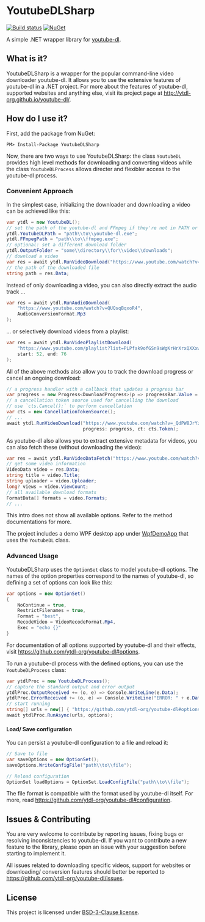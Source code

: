 # YoutubeDLSharp

[![Build status](https://bluegrams.visualstudio.com/vividl/_apis/build/status/youtubedlsharp-ci)](https://bluegrams.visualstudio.com/vividl/_build/latest?definitionId=3)
[![NuGet](https://img.shields.io/nuget/v/YoutubeDLSharp.svg)](https://www.nuget.org/packages/YoutubeDLSharp/)

A simple .NET wrapper library for [youtube-dl](https://github.com/ytdl-org/youtube-dl).

## What is it?

YoutubeDLSharp is a wrapper for the popular command-line video downloader youtube-dl.
It allows you to use the extensive features of youtube-dl in a .NET project.
For more about the features of youtube-dl, supported websites and anything else, visit its project page at http://ytdl-org.github.io/youtube-dl/.

## How do I use it?

First, add the package from NuGet:

```
PM> Install-Package YoutubeDLSharp
```

Now, there are two ways to use YoutubeDLSharp: the class `YoutubeDL` provides high level methods for downloading and converting videos
while the class `YoutubeDLProcess` allows directer and flexibler access to the youtube-dl process.

### Convenient Approach

In the simplest case, initializing the downloader and downloading a video can be achieved like this:

```csharp
var ytdl = new YoutubeDL();
// set the path of the youtube-dl and FFmpeg if they're not in PATH or current directory
ytdl.YoutubeDLPath = "path\\to\\youtube-dl.exe";
ytdl.FFmpegPath = "path\\to\\ffmpeg.exe";
// optional: set a different download folder
ytdl.OutputFolder = "some\\directory\\for\\video\\downloads";
// download a video
var res = await ytdl.RunVideoDownload("https://www.youtube.com/watch?v=_QdPW8JrYzQ");
// the path of the downloaded file
string path = res.Data;
```

Instead of only downloading a video, you can also directly extract the audio track ...

```csharp
var res = await ytdl.RunAudioDownload(
    "https://www.youtube.com/watch?v=QUQsqBqxoR4",
    AudioConversionFormat.Mp3
);
```

... or selectively download videos from a playlist:

```csharp
var res = await ytdl.RunVideoPlaylistDownload(
    "https://www.youtube.com/playlist?list=PLPfak9ofGSn9sWgKrHrXrxQXXxwhCblaT",
    start: 52, end: 76
);
```

All of the above methods also allow you to track the download progress or cancel an ongoing download:

```csharp
// a progress handler with a callback that updates a progress bar
var progress = new Progress<DownloadProgress>(p => progressBar.Value = p.Progress);
// a cancellation token source used for cancelling the download
// use `cts.Cancel();` to perform cancellation
var cts = new CancellationTokenSource();
// ...
await ytdl.RunVideoDownload("https://www.youtube.com/watch?v=_QdPW8JrYzQ",
                            progress: progress, ct: cts.Token);
```

As youtube-dl also allows you to extract extensive metadata for videos, you can also fetch these (without downloading the video):

```csharp
var res = await ytdl.RunVideoDataFetch("https://www.youtube.com/watch?v=_QdPW8JrYzQ");
// get some video information
VideoData video = res.Data;
string title = video.Title;
string uploader = video.Uploader;
long? views = video.ViewCount;
// all available download formats
FormatData[] formats = video.Formats;
// ...
```

This intro does not show all available options. Refer to the method documentations for more.

The project includes a demo WPF desktop app under [WpfDemoApp](WpfDemoApp/MainWindow.xaml.cs) that uses the `YoutubeDL` class.

### Advanced Usage

YoutubeDLSharp uses the `OptionSet` class to model youtube-dl options.
The names of the option properties correspond to the names of youtube-dl, so defining a set of options can look like this:

```csharp
var options = new OptionSet()
{
    NoContinue = true,
    RestrictFilenames = true,
    Format = "best",
    RecodeVideo = VideoRecodeFormat.Mp4,
    Exec = "echo {}"
}
```

For documentation of all options supported by youtube-dl and their effects, visit https://github.com/ytdl-org/youtube-dl#options.

To run a youtube-dl process with the defined options, you can use the `YoutubeDLProcess` class:

```csharp
var ytdlProc = new YoutubeDLProcess();
// capture the standard output and error output
ytdlProc.OutputReceived += (o, e) => Console.WriteLine(e.Data);
ytdlProc.ErrorReceived += (o, e) => Console.WriteLine("ERROR: " + e.Data);
// start running
string[] urls = new[] { "https://github.com/ytdl-org/youtube-dl#options" };
await ytdlProc.RunAsync(urls, options);
```

#### Load/ Save configuration

You can persist a youtube-dl configuration to a file and reload it:

```csharp
// Save to file
var saveOptions = new OptionSet();
saveOptions.WriteConfigFile("path\\to\\file");

// Reload configuration
OptionSet loadOptions = OptionSet.LoadConfigFile("path\\to\\file");
```

The file format is compatible with the format used by youtube-dl itself.
For more, read https://github.com/ytdl-org/youtube-dl#configuration.

## Issues & Contributing

You are very welcome to contribute by reporting issues, fixing bugs or resolving inconsistencies to youtube-dl.
If you want to contribute a new feature to the library, please open an issue with your suggestion before starting to implement it.

All issues related to downloading specific videos, support for websites or downloading/ conversion features should better be reported to https://github.com/ytdl-org/youtube-dl/issues.

## License

This project is licensed under [BSD-3-Clause license](LICENSE.txt).
